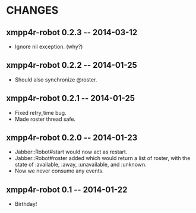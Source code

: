 # CHANGES

## xmpp4r-robot 0.2.3 -- 2014-03-12

* Ignore nil exception. (why?)

## xmpp4r-robot 0.2.2 -- 2014-01-25

* Should also synchronize @roster.

## xmpp4r-robot 0.2.1 -- 2014-01-25

* Fixed retry_time bug.
* Made roster thread safe.

## xmpp4r-robot 0.2.0 -- 2014-01-23

* Jabber::Robot#start would now act as restart.
* Jabber::Robot#roster added which would return a list of roster,
  with the state of :available, :away, :unavailable, and :unknown.
* Now we never consume any events.

## xmpp4r-robot 0.1 -- 2014-01-22

* Birthday!
